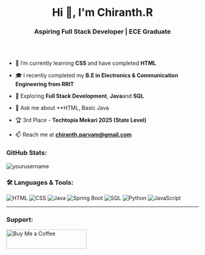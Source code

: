 <h1 align="center">Hi 👋, I'm Chiranth.R</h1>
<h3 align="center">Aspiring Full Stack Developer | ECE Graduate</h3>

<br>
<br>

- 🌱 I’m currently learning **CSS** and have completed **HTML**

- 🎓 I recently completed my **B.E in Electronics & Communication Engineering from RRIT**

- 🧠 Exploring **Full Stack Development**, **Java**and **SQL**

- 💬 Ask me about **HTML, Basic Java

- 🏆 3rd Place - **Techtopia Mekari 2025 (State Level)**

- 📫 Reach me at **chiranth.parvam@gmail.com**

<h3 align="left">GitHub Stats:</h3>
<p align="left">
  <img src="https://github-readme-stats.vercel.app/api?username=yourusername&show_icons=true&locale=en" alt="yourusername" />
</p>

### 🛠️ Languages & Tools:
![HTML](https://img.shields.io/badge/html5-%23E34F26.svg?style=flat&logo=html5&logoColor=white)
![CSS](https://img.shields.io/badge/css3-%231572B6.svg?style=flat&logo=css3&logoColor=white)
![Java](https://img.shields.io/badge/java-%23ED8B00.svg?style=flat&logo=java&logoColor=white)
![Spring Boot](https://img.shields.io/badge/springboot-%236DB33F.svg?style=flat&logo=springboot&logoColor=white)
![SQL](https://img.shields.io/badge/sql-%2307405e.svg?style=flat&logo=sqlite&logoColor=white)
![Python](https://img.shields.io/badge/python-3670A0?style=flat&logo=python&logoColor=ffdd54)
![JavaScript](https://img.shields.io/badge/javascript-%23F7DF1E.svg?style=flat&logo=javascript&logoColor=black)


---

<h3 align="left">Support:</h3>
<p><a href="https://www.buymeacoffee.com/yourusername"> <img align="left" src="https://cdn.buymeacoffee.com/buttons/v2/default-yellow.png" height="50" width="210" alt="Buy Me a Coffee" /></a></p><br><br>
